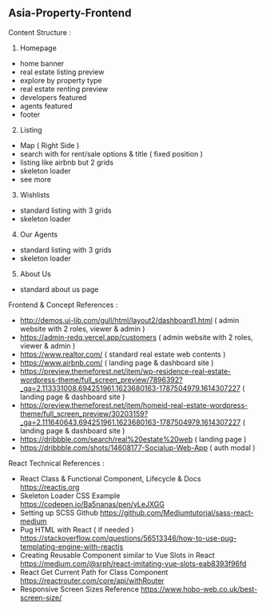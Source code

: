 ## Asia-Property-Frontend

Content Structure :

1. Homepage

- home banner
- real estate listing preview
- explore by property type
- real estate renting preview
- developers featured
- agents featured
- footer

2. Listing

- Map ( Right Side )
- search with for rent/sale options & title ( fixed position )
- listing like airbnb but 2 grids
- skeleton loader
- see more

3. Wishlists

- standard listing with 3 grids
- skeleton loader

4. Our Agents

- standard listing with 3 grids
- skeleton loader

5. About Us

- standard about us page

Frontend & Concept References :

- http://demos.ui-lib.com/gull/html/layout2/dashboard1.html ( admin website with 2 roles, viewer & admin )
- https://admin-redq.vercel.app/customers ( admin website with 2 roles, viewer & admin )
- https://www.realtor.com/ ( standard real estate web contents )
- https://www.airbnb.com/ ( landing page & dashboard site )
- https://preview.themeforest.net/item/wp-residence-real-estate-wordpress-theme/full_screen_preview/7896392?_ga=2.113331008.694251961.1623680163-1787504979.1614307227 ( landing page & dashboard site )
- https://preview.themeforest.net/item/homeid-real-estate-wordpress-theme/full_screen_preview/30203159?_ga=2.111640643.694251961.1623680163-1787504979.1614307227 ( landing page & dashboard site )
- https://dribbble.com/search/real%20estate%20web ( landing page )
- https://dribbble.com/shots/14608177-Socialup-Web-App ( auth modal )

React Technical References :

- React Class & Functional Component, Lifecycle & Docs https://reactjs.org
- Skeleton Loader CSS Example https://codepen.io/Ba5nanas/pen/yLeJXGG
- Setting up SCSS Github https://github.com/Mediumtutorial/sass-react-medium
- Pug HTML with React ( if needed ) https://stackoverflow.com/questions/56513346/how-to-use-pug-templating-engine-with-reactjs
- Creating Reusable Component similar to Vue Slots in React https://medium.com/@srph/react-imitating-vue-slots-eab8393f96fd
- React Get Current Path for Class Component https://reactrouter.com/core/api/withRouter
- Responsive Screen Sizes Reference https://www.hobo-web.co.uk/best-screen-size/
